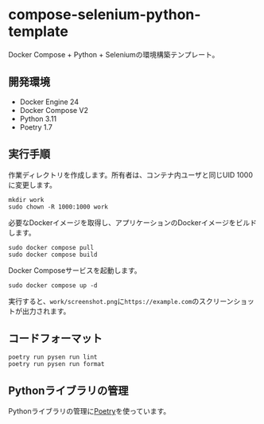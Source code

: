 # compose-selenium-python-template

Docker Compose + Python + Seleniumの環境構築テンプレート。

## 開発環境

- Docker Engine 24
- Docker Compose V2
- Python 3.11
- Poetry 1.7

## 実行手順

作業ディレクトリを作成します。所有者は、コンテナ内ユーザと同じUID 1000に変更します。

```shell
mkdir work
sudo chown -R 1000:1000 work
```

必要なDockerイメージを取得し、アプリケーションのDockerイメージをビルドします。

```shell
sudo docker compose pull
sudo docker compose build
```

Docker Composeサービスを起動します。

```shell
sudo docker compose up -d
```

実行すると、`work/screenshot.png`に`https://example.com`のスクリーンショットが出力されます。

## コードフォーマット

```shell
poetry run pysen run lint
poetry run pysen run format
```

## Pythonライブラリの管理

Pythonライブラリの管理に[Poetry](https://python-poetry.org/docs/#installation)を使っています。
